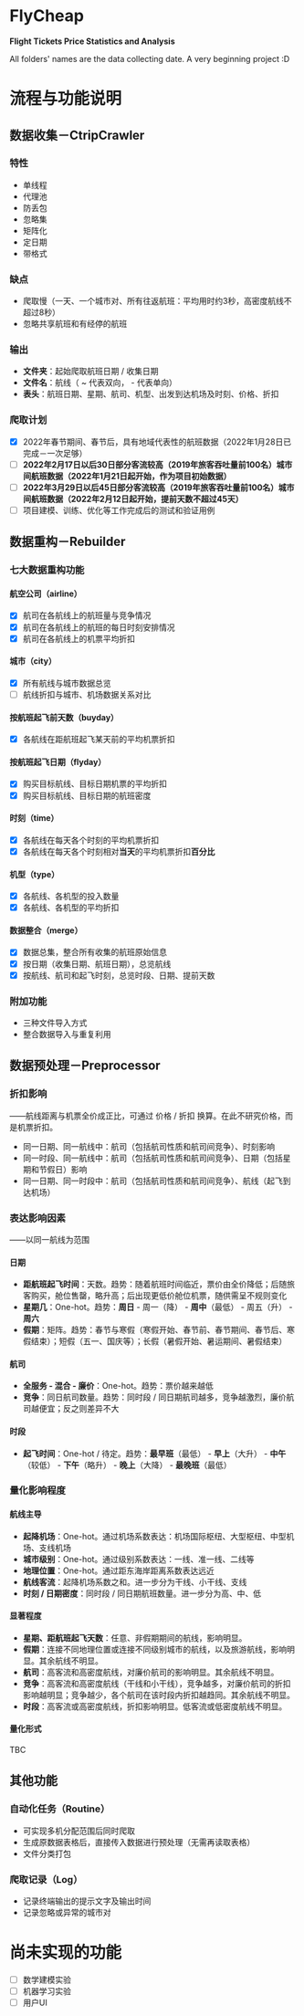 # FlyCheap
**Flight Tickets Price Statistics and Analysis**

All folders' names are the data collecting date. A very beginning project :D

# 流程与功能说明
## 数据收集－CtripCrawler

### 特性

- 单线程
- 代理池
- 防丢包
- 忽略集
- 矩阵化
- 定日期
- 带格式

### 缺点

- 爬取慢（一天、一个城市对、所有往返航班：平均用时约3秒，高密度航线不超过8秒）
- 忽略共享航班和有经停的航班

### 输出

- **文件夹**：起始爬取航班日期 / 收集日期
- **文件名**：航线（ ~ 代表双向， - 代表单向）
- **表头**：航班日期、星期、航司、机型、出发到达机场及时刻、价格、折扣

### 爬取计划

- [x] 2022年春节期间、春节后，具有地域代表性的航班数据（2022年1月28日已完成－一次足够）
- [ ] **2022年2月17日以后30日部分客流较高（2019年旅客吞吐量前100名）城市间航班数据（2022年1月21日起开始，作为项目初始数据）**
- [ ] **2022年3月29日以后45日部分客流较高（2019年旅客吞吐量前100名）城市间航班数据（2022年2月12日起开始，提前天数不超过45天）**
- [ ] 项目建模、训练、优化等工作完成后的测试和验证用例

## 数据重构－Rebuilder

### 七大数据重构功能

#### 航空公司（airline）

- [x] 航司在各航线上的航班量与竞争情况
- [x] 航司在各航线上的航班的每日时刻安排情况
- [x] 航司在各航线上的机票平均折扣

#### 城市（city）

- [x] 所有航线与城市数据总览
- [ ] 航线折扣与城市、机场数据关系对比

#### 按航班起飞前天数（buyday）

- [x] 各航线在距航班起飞某天前的平均机票折扣

#### 按航班起飞日期（flyday）

- [x] 购买目标航线、目标日期机票的平均折扣
- [x] 购买目标航线、目标日期的航班密度

#### 时刻（time）

- [x] 各航线在每天各个时刻的平均机票折扣
- [x] 各航线在每天各个时刻相对**当天**的平均机票折扣**百分比**

#### 机型（type）

- [x] 各航线、各机型的投入数量
- [x] 各航线、各机型的平均折扣

#### 数据整合（merge）

- [x] 数据总集，整合所有收集的航班原始信息
- [x] 按日期（收集日期、航班日期），总览航线
- [x] 按航线、航司和起飞时刻，总览时段、日期、提前天数

### 附加功能

- 三种文件导入方式
- 整合数据导入与重复利用

## 数据预处理－Preprocessor

### 折扣影响

——航线距离与机票全价成正比，可通过 价格 / 折扣 换算。在此不研究价格，而是机票折扣。

- 同一日期、同一航线中：航司（包括航司性质和航司间竞争）、时刻影响
- 同一时段、同一航线中：航司（包括航司性质和航司间竞争）、日期（包括星期和节假日）影响
- 同一日期、同一时段中：航司（包括航司性质和航司间竞争）、航线（起飞到达机场）

### 表达影响因素

——以同一航线为范围

#### 日期

- **距航班起飞时间**：天数。趋势：随着航班时间临近，票价由全价降低；后随旅客购买，舱位售罄，略升高；后出现更低价舱位机票，随供需呈不规则变化
- **星期几**：One-hot。趋势：**周日** - 周一（降） - **周中**（最低） - 周五（升） - **周六**
- **假期**：矩阵。趋势：春节与寒假（寒假开始、春节前、春节期间、春节后、寒假结束）；短假（五一、国庆等）；长假（暑假开始、暑运期间、暑假结束）

#### 航司

- **全服务 - 混合 - 廉价**：One-hot。趋势：票价越来越低
- **竞争**：同日航司数量。趋势：同时段 / 同日期航司越多，竞争越激烈，廉价航司越便宜；反之则差异不大

#### 时段

- **起飞时间**：One-hot / 待定。趋势：**最早班**（最低） - **早上**（大升） - **中午**（较低） - **下午**（略升） - **晚上**（大降） - **最晚班**（最低）

### 量化影响程度

#### 航线主导

- **起降机场**：One-hot。通过机场系数表达：机场国际枢纽、大型枢纽、中型机场、支线机场
- **城市级别**：One-hot。通过级别系数表达：一线、准一线、二线等
- **地理位置**：One-hot。通过距东海岸距离系数表达远近
- **航线客流**：起降机场系数之和。进一步分为干线、小干线、支线
- **时刻 / 日期密度**：同时段 / 同日期航班数量。进一步分为高、中、低

#### 显著程度

- **星期、距航班起飞天数**：任意、非假期期间的航线，影响明显。
- **假期**：连接不同地理位置或连接不同级别城市的航线，以及旅游航线，影响明显。其余航线不明显。
- **航司**：高客流和高密度航线，对廉价航司的影响明显。其余航线不明显。
- **竞争**：高客流和高密度航线（干线和小干线），竞争越多，对廉价航司的折扣影响越明显；竞争越少，各个航司在该时段内折扣越趋同。其余航线不明显。
- **时段**：高客流或高密度航线，折扣影响明显。低客流或低密度航线不明显。

#### 量化形式

TBC

## 其他功能

### 自动化任务（Routine）

- 可实现多机分配范围后同时爬取
- 生成原数据表格后，直接传入数据进行预处理（无需再读取表格）
- 文件分类打包

### 爬取记录（Log）

- 记录终端输出的提示文字及输出时间
- 记录忽略或异常的城市对

# 尚未实现的功能

- [ ] 数学建模实验
- [ ] 机器学习实验
- [ ] 用户UI